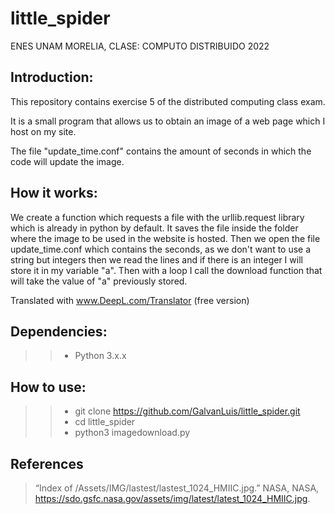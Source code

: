 # little_spider

ENES UNAM MORELIA, CLASE: COMPUTO DISTRIBUIDO 2022

## Introduction:

This repository contains exercise 5 of the distributed computing class exam.

It is a small program that allows us to obtain an image of a web page which I host on my site.

The file "update_time.conf" contains the amount of seconds in which the code will update the image.

## How it works: 
We create a function which requests a file with the urllib.request library which is already in python by default.
It saves the file inside the folder where the image to be used in the website is hosted.
Then we open the file update_time.conf which contains the seconds, as we don't want to use a string but integers then we read the lines and if there is an integer I will store it in my variable "a".
Then with a loop I call the download function that will take the value of "a" previously stored.

Translated with www.DeepL.com/Translator (free version)

## Dependencies:

>> - Python 3.x.x

## How to use:

>> - git clone https://github.com/GalvanLuis/little_spider.git
>> - cd little_spider
>> - python3 imagedownload.py

## References
> “Index of /Assets/IMG/lastest/lastest_1024_HMIIC.jpg.” NASA, NASA, https://sdo.gsfc.nasa.gov/assets/img/latest/latest_1024_HMIIC.jpg. 
